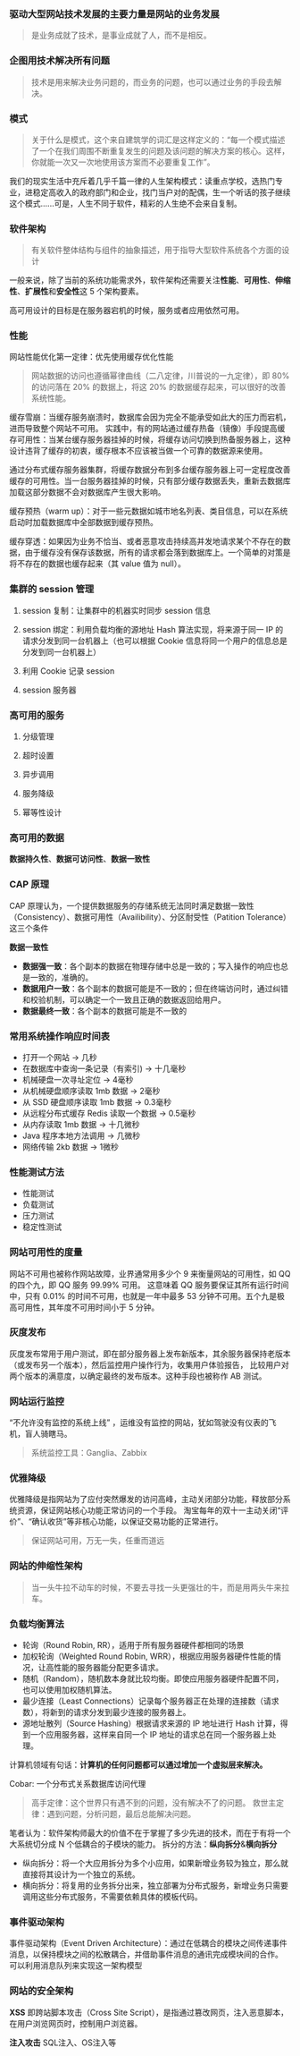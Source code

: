 ### 驱动大型网站技术发展的主要力量是网站的业务发展

> 是业务成就了技术，是事业成就了人，而不是相反。

### 企图用技术解决所有问题

> 技术是用来解决业务问题的，而业务的问题，也可以通过业务的手段去解决。

### 模式

> 关于什么是模式，这个来自建筑学的词汇是这样定义的：“每一个模式描述了一个在我们周围不断重复发生的问题及该问题的解决方案的核心。这样，你就能一次又一次地使用该方案而不必要重复工作”。

我们的现实生活中充斥着几乎千篇一律的人生架构模式：读重点学校，选热门专业，进稳定高收入的政府部门和企业，找门当户对的配偶，生一个听话的孩子继续这个模式......可是，人生不同于软件，精彩的人生绝不会来自复制。

### 软件架构

> 有关软件整体结构与组件的抽象描述，用于指导大型软件系统各个方面的设计

一般来说，除了当前的系统功能需求外，软件架构还需要关注**性能**、**可用性**、**伸缩性**、**扩展性**和**安全性**这 5 个架构要素。

高可用设计的目标是在服务器宕机的时候，服务或者应用依然可用。

### 性能

网站性能优化第一定律：优先使用缓存优化性能

> 网站数据的访问也遵循幂律曲线（二八定律，川普说的一九定律），即 80% 的访问落在 20% 的数据上，将这 20% 的数据缓存起来，可以很好的改善系统性能。

缓存雪崩：当缓存服务崩溃时，数据库会因为完全不能承受如此大的压力而宕机，进而导致整个网站不可用。
实践中，有的网站通过缓存热备（镜像）手段提高缓存可用性：当某台缓存服务器挂掉的时候，将缓存访问切换到热备服务器上，这种设计违背了缓存的初衷，缓存根本不应该被当做一个可靠的数据源来使用。

通过分布式缓存服务器集群，将缓存数据分布到多台缓存服务器上可一定程度改善缓存的可用性。当一台服务器挂掉的时候，只有部分缓存数据丢失，重新去数据库加载这部分数据不会对数据库产生很大影响。

缓存预热（warm up）：对于一些元数据如城市地名列表、类目信息，可以在系统启动时加载数据库中全部数据到缓存预热。

缓存穿透：如果因为业务不恰当、或者恶意攻击持续高并发地请求某个不存在的数据，由于缓存没有保存该数据，所有的请求都会落到数据库上。一个简单的对策是将不存在的数据也缓存起来（其 value 值为 null）。

### 集群的 session 管理

1. session 复制：让集群中的机器实时同步 session 信息

2. session 绑定：利用负载均衡的源地址 Hash 算法实现，将来源于同一 IP 的请求分发到同一台机器上（也可以根据 Cookie 信息将同一个用户的信息总是分发到同一台机器上）

3. 利用 Cookie 记录 session

4. session 服务器


### 高可用的服务

1. 分级管理

2. 超时设置

3. 异步调用

4. 服务降级

5. 幂等性设计

### 高可用的数据

**数据持久性**、**数据可访问性**、**数据一致性**


### CAP 原理

CAP 原理认为，一个提供数据服务的存储系统无法同时满足数据一致性（Consistency）、数据可用性（Availibility）、分区耐受性（Patition Tolerance）这三个条件

**数据一致性**
- **数据强一致**：各个副本的数据在物理存储中总是一致的；写入操作的响应也总是一致的，准确的。
- **数据用户一致**：各个副本的数据可能是不一致的；但在终端访问时，通过纠错和校验机制，可以确定一个一致且正确的数据返回给用户。
- **数据最终一致**：各个副本的数据可能是不一致的

### 常用系统操作响应时间表

- 打开一个网站 -> 几秒
- 在数据库中查询一条记录（有索引) -> 十几毫秒
- 机械硬盘一次寻址定位 -> 4毫秒
- 从机械硬盘顺序读取 1mb 数据 -> 2毫秒
- 从 SSD 硬盘顺序读取 1mb 数据 -> 0.3毫秒
- 从远程分布式缓存 Redis 读取一个数据 -> 0.5毫秒
- 从内存读取 1mb 数据 -> 十几微秒
- Java 程序本地方法调用 -> 几微秒
- 网络传输 2kb 数据 -> 1微秒

### 性能测试方法

- 性能测试
- 负载测试
- 压力测试
- 稳定性测试

### 网站可用性的度量

网站不可用也被称作网站故障，业界通常用多少个 9 来衡量网站的可用性，如 QQ 的四个九，即 QQ 服务 99.99% 可用。
这意味着 QQ 服务要保证其所有运行时间中，只有 0.01% 的时间不可用，也就是一年中最多 53 分钟不可用。五个九是极高可用性，其年度不可用时间小于 5 分钟。


###  灰度发布

灰度发布常用于用户测试，即在部分服务器上发布新版本，其余服务器保持老版本（或发布另一个版本），然后监控用户操作行为，收集用户体验报告，
比较用户对两个版本的满意度，以确定最终的发布版本。这种手段也被称作 AB 测试。

### 网站运行监控

“不允许没有监控的系统上线” ，运维没有监控的网站，犹如驾驶没有仪表的飞机，盲人骑瞎马。

> 系统监控工具：Ganglia、Zabbix

### 优雅降级

优雅降级是指网站为了应付突然爆发的访问高峰，主动关闭部分功能，释放部分系统资源，保证网站核心功能正常访问的一个手段。
淘宝每年的双十一主动关闭“评价”、“确认收货”等非核心功能，以保证交易功能的正常进行。

> 保证网站可用，万无一失，任重而道远

### 网站的伸缩性架构

> 当一头牛拉不动车的时候，不要去寻找一头更强壮的牛，而是用两头牛来拉车。

### 负载均衡算法

- 轮询（Round Robin, RR），适用于所有服务器硬件都相同的场景
- 加权轮询（Weighted Round Robin, WRR），根据应用服务器硬件性能的情况，让高性能的服务器能分配更多请求。
- 随机（Random），随机数本身就比较均衡。即使应用服务器硬件配置不同，也可以使用加权随机算法。
- 最少连接（Least Connections）记录每个服务器正在处理的连接数（请求数），将新到的请求分发到最少连接的服务器上。
- 源地址散列（Source Hashing）根据请求来源的 IP 地址进行 Hash 计算，得到一个应用服务器，这样来自同一个 IP 地址的请求总在同一个服务器上处理。

计算机领域有句话：**计算机的任何问题都可以通过增加一个虚拟层来解决。**

Cobar: 一个分布式关系数据库访问代理

> 高手定律：这个世界只有遇不到的问题，没有解决不了的问题。
救世主定律：遇到问题，分析问题，最后总能解决问题。


笔者认为：软件架构师最大的价值不在于掌握了多少先进的技术，而在于有将一个大系统切分成 N 个低耦合的子模块的能力。
拆分的方法：**纵向拆分**&**横向拆分**

- 纵向拆分：将一个大应用拆分为多个小应用，如果新增业务较为独立，那么就直接将其设计为一个独立的系统。
- 横向拆分：将复用的业务拆分出来，独立部署为分布式服务，新增业务只需要调用这些分布式服务，不需要依赖具体的模板代码。

### 事件驱动架构
事件驱动架构（Event Driven Architecture）：通过在低耦合的模块之间传递事件消息，以保持模块之间的松散耦合，并借助事件消息的通讯完成模块间的合作。
可以利用消息队列来实现这一架构模型

### 网站的安全架构

**XSS**
即跨站脚本攻击（Cross Site Script），是指通过篡改网页，注入恶意脚本，在用户浏览网页时，控制用户浏览器。

**注入攻击**
SQL注入、OS注入等




